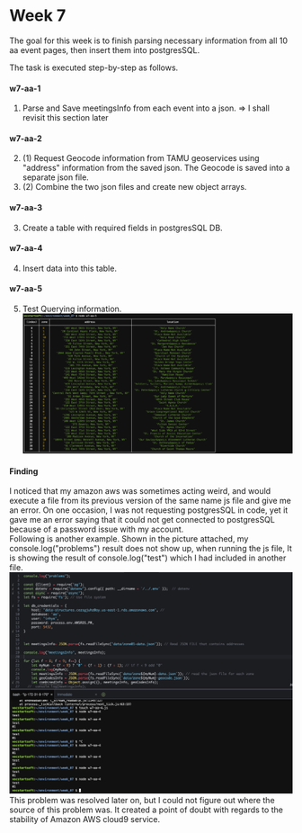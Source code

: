 # Week 7

The goal for this week is to finish parsing necessary information from all 10 aa event pages, then insert them into postgresSQL.

The task is executed step-by-step as follows. 

#### w7-aa-1 
1. Parse and Save meetingsInfo from each event into a json.
=> I shall revisit this section later

#### w7-aa-2
2. (1) Request Geocode information from TAMU geoservices using "address" information from the saved json. The Geocode is saved into a separate json file.
2. (2) Combine the two json files and create new object arrays.

#### w7-aa-3
3. Create a table with required fields in postgresSQL DB.

#### w7-aa-4
4. Insert data into this table.

#### w7-aa-5
5. Test Querying information. 
![Query Result](queryResult_from_postgreSQL.png)

#### Finding
I noticed that my amazon aws was sometimes acting weird, and would execute a file from its previous version of the same name js file and give me an error. On one occasion, I was not requesting postgresSQL in code, yet it gave me an error saying that it could not get connected to postgresSQL because of a password issue with my account. 
<br>
Following is another example. Shown in the picture attached,  my console.log("problems") result does not show up, when running the js file,  It is showing the result of console.log("test") which I had included in another file.
![AWS Error](unstabilityNoticed_on_AWS.png)
This problem was resolved later on, but I could not figure out where the source of this problem was. It created a point of doubt with regards to the stability of Amazon AWS cloud9 service.
